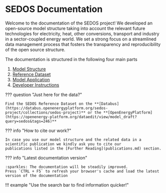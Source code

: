 # SEDOS Documentation

Welcome to the documentation of the SEDOS project!
We developed an open-source model structure taking into account the relevant future technologies 
for electricity, heat, other conversions, transport and industry in a sector-coupled energy world. 
We set a strong focus on a streamlined data management process that fosters the transparency and reproducibility of the 
open source structure. 

The documentation is structured in the following four main parts 

1. [Model Structure](visitor/structure/model_frame.md)
2. [Reference Dataset](visitor/data_requirements/input_data.md)
3. [Model Application](visitor/data_requirements/input_data.md)
4. [Developer Instructions](developer/how_to_contribute_data.md)


??? question "Just here for the data?" 

    Find the SEDOS Reference Dataset on the **[Databus](https://databus.openenergyplatform.org/sedos-project/collections/sedos-project)** or the **[OpenEnergyPlatform](https://openenergy-platform.org/dataedit/view/model_draft?query=sedos&tags=246)**

??? info "How to cite our work?"

    In case you use our model structure and the related data in a scientific publication we kindly ask you to cite our 
    publications listed in the [Further Reading](publications.md) section.
[//]: # (    TODO: Ergänzen mit Info zu gesamten Datensatz wie zitieren? Metadaten zu den Metadaten &#40;siehe Mail Christoph an Jonas RLI&#41;)

??? info "Latest documentation version"

    :sparkles: The documentation will be steadily improved.
    Press `CTRL + F5` to refresh your browser's cache and load the latest version of the documentation 

!!! example "Use the search bar to find information quicker!" 